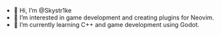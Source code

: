 - 👋 Hi, I’m @Skystr1ke
- 👀 I’m interested in game development and creating plugins for Neovim.
- 🌱 I’m currently learning C++ and game development using Godot.

<!---
allthingslinux/allthingslinux is a ✨ special ✨ repository because its `README.md` (this file) appears on your GitHub profile.
You can click the Preview link to take a look at your changes.
--->
